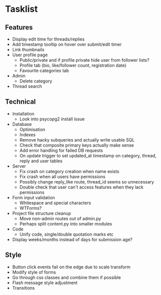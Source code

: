 # Tasklist

## Features
- Display edit time for threads/replies
- Add timestamp tooltip on hover over submit/edit timer
- Link thumbnails
- User profile page
    - Public/private and if profile private hide user from follower lists?
    - Profile tab (bio, like/follower count, registration date)
    - Favourite categories tab
- Admin
    - Delete category
- Thread search

## Technical
- Installation
    - Look into psycopg2 install issue
- Database
    - Optimisation
    - Indexes
    - Remove hacky subqueries and actually write usable SQL
    - Check that composite primary keys actually make sense
    - Add error handling for failed DB requests
    - On update trigger to set updated_at timestamp on category, thread, reply and user tables
- Server
    - Fix crash on category creation when name exists
    - Fix crash when all users have permissions
    - Possibly change reply_like route, thread_id seems so unnecessary
    - Double check that user can't access features when they lack permissions
- Form input validation 
    - Whitespace and special characters
    - WTForms?
- Project file structure cleanup
    - Move non-admin routes out of admin.py
    - Perhaps split content.py into smaller modules
- Code
  - Unify code, single/double quotation marks etc
- Display weeks/months instead of days for submission age?

## Style
- Button click events fail on the edge due to scale transform
- Modify style of forms
- Go through css classes and combine them if possible
- Flash message style adjustment
- Transitions 

